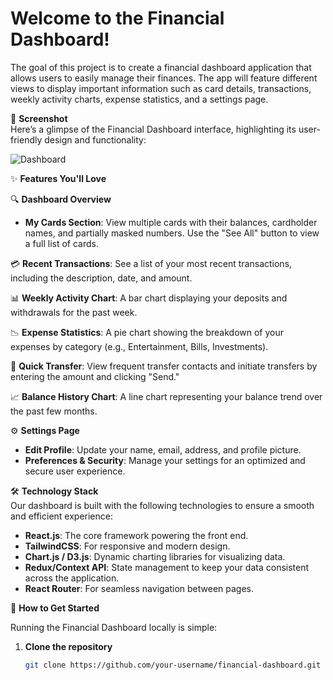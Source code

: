 # Welcome to the Financial Dashboard!

The goal of this project is to create a financial dashboard application that allows users to easily manage their finances. The app will feature different views to display important information such as card details, transactions, weekly activity charts, expense statistics, and a settings page.

📸 **Screenshot**  
Here’s a glimpse of the Financial Dashboard interface, highlighting its user-friendly design and functionality:

![Dashboard](https://github.com/user-attachments/assets/5e56760a-25ff-4ed1-92a8-57c2b046cc9c)

✨ **Features You'll Love**

🔍 **Dashboard Overview**  
- **My Cards Section**: View multiple cards with their balances, cardholder names, and partially masked numbers. Use the "See All" button to view a full list of cards.  

💳 **Recent Transactions**: See a list of your most recent transactions, including the description, date, and amount.  

📊 **Weekly Activity Chart**: A bar chart displaying your deposits and withdrawals for the past week.

📉 **Expense Statistics**: A pie chart showing the breakdown of your expenses by category (e.g., Entertainment, Bills, Investments).

💸 **Quick Transfer**: View frequent transfer contacts and initiate transfers by entering the amount and clicking "Send."  

📈 **Balance History Chart**: A line chart representing your balance trend over the past few months.

⚙️ **Settings Page**  
- **Edit Profile**: Update your name, email, address, and profile picture.  
- **Preferences & Security**: Manage your settings for an optimized and secure user experience.

🛠️ **Technology Stack**  
Our dashboard is built with the following technologies to ensure a smooth and efficient experience:

- **React.js**: The core framework powering the front end.
- **TailwindCSS**: For responsive and modern design.
- **Chart.js / D3.js**: Dynamic charting libraries for visualizing data.
- **Redux/Context API**: State management to keep your data consistent across the application.
- **React Router**: For seamless navigation between pages.

🚀 **How to Get Started**

Running the Financial Dashboard locally is simple:

1. **Clone the repository**  
   ```bash
   git clone https://github.com/your-username/financial-dashboard.git
